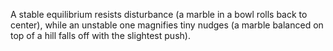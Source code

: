 A stable equilibrium resists disturbance (a marble in a bowl rolls back to center), while an unstable one magnifies tiny nudges (a marble balanced on top of a hill falls off with the slightest push).